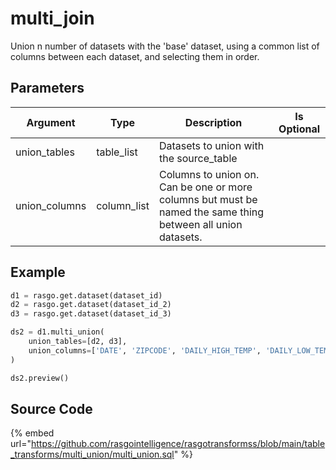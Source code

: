 

# multi_join

Union n number of datasets with the 'base' dataset, using a common list of columns between each dataset, and selecting them in order.


## Parameters

|   Argument    |    Type     |                                                 Description                                                  | Is Optional |
| ------------- | ----------- | ------------------------------------------------------------------------------------------------------------ | ----------- |
| union_tables  | table_list  | Datasets to union with the source_table                                                                      |             |
| union_columns | column_list | Columns to union on. Can be one or more columns but must be named the same thing between all union datasets. |             |


## Example

```python
d1 = rasgo.get.dataset(dataset_id)
d2 = rasgo.get.dataset(dataset_id_2)
d3 = rasgo.get.dataset(dataset_id_3)

ds2 = d1.multi_union(
    union_tables=[d2, d3],
    union_columns=['DATE', 'ZIPCODE', 'DAILY_HIGH_TEMP', 'DAILY_LOW_TEMP']
)

ds2.preview()

```

## Source Code

{% embed url="https://github.com/rasgointelligence/rasgotransformss/blob/main/table_transforms/multi_union/multi_union.sql" %}

